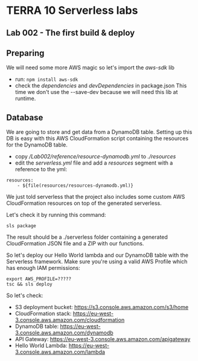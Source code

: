 # TERRA 10 Serverless labs

## Lab 002 - The first build & deploy

## Preparing
We will need some more AWS magic so let's import the _aws-sdk_ lib 
* run: `npm install aws-sdk`
* check the _dependencies_ and _devDependencies_ in package.json 
This time we don't use the --save-dev because we will need this lib at runtime.

## Database
We are going to store and get data from a DynamoDB table. Setting up this DB is easy with this AWS CloudFormation script containing the resources for the DynamoDB table.
* copy _/Lab002/reference/resource-dynamodb.yml_ to _./resources_
* edit the _serverless.yml_ file and add a _resources_ segment with a reference to the yml:
``` 
resources:
    - ${file(resources/resources-dynamodb.yml)}
```
We just told serverless that the project also includes some custom AWS CloudFormation resources on top of the generated serverless. 

Let's check it by running this command:
``` 
sls package
```
The result should be a ./serverless folder containing a generated CloudFormation JSON file and a ZIP with our functions. 

So let's deploy our Hello World lambda and our DynamoDB table with the Serverless framework.
Make sure you're using a valid AWS Profile which has enough IAM permissions:
``` 
export AWS_PROFILE=?????
tsc && sls deploy
```
So let's check:
* S3 deployment bucket: https://s3.console.aws.amazon.com/s3/home
* CloudFormation stack: https://eu-west-3.console.aws.amazon.com/cloudformation
* DynamoDB table: https://eu-west-3.console.aws.amazon.com/dynamodb
* API Gateway: https://eu-west-3.console.aws.amazon.com/apigateway
* Hello World Lambda: https://eu-west-3.console.aws.amazon.com/lambda

